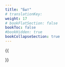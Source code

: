 ```yaml
---
title: "Быт"
# translationKey: 
weight: 17
# bookFlatSection: false
bookToc: false
#bookHidden: true
bookCollapseSection: true
---
```


{{<section>}}
